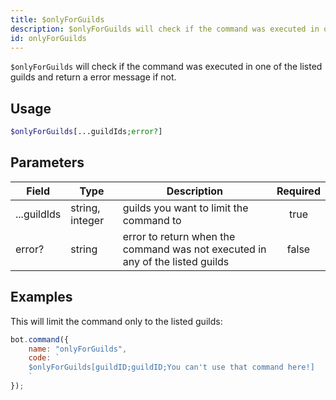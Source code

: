 ```yaml
---
title: $onlyForGuilds
description: $onlyForGuilds will check if the command was executed in one of the listed guilds and return a error message if not.
id: onlyForGuilds
---
```


`$onlyForGuilds` will check if the command was executed in one of the listed guilds and return a error message if not.

## Usage

```php
$onlyForGuilds[...guildIds;error?]
```

## Parameters

| Field       | Type            | Description                                                                   | Required |
|-------------|-----------------|-------------------------------------------------------------------------------|:--------:|
| ...guildIds | string, integer | guilds you want to limit the command to                                       |   true   |
| error?      | string          | error to return when the command was not executed in any of the listed guilds |  false   |

## Examples

This will limit the command only to the listed guilds:

```javascript
bot.command({
    name: "onlyForGuilds",
    code: `
    $onlyForGuilds[guildID;guildID;You can't use that command here!]
    `
});
```